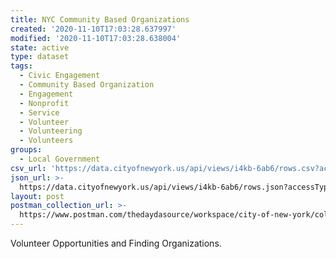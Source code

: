 ```yaml
---
title: NYC Community Based Organizations
created: '2020-11-10T17:03:28.637997'
modified: '2020-11-10T17:03:28.638004'
state: active
type: dataset
tags:
  - Civic Engagement
  - Community Based Organization
  - Engagement
  - Nonprofit
  - Service
  - Volunteer
  - Volunteering
  - Volunteers
groups:
  - Local Government
csv_url: 'https://data.cityofnewyork.us/api/views/i4kb-6ab6/rows.csv?accessType=DOWNLOAD'
json_url: >-
  https://data.cityofnewyork.us/api/views/i4kb-6ab6/rows.json?accessType=DOWNLOAD
layout: post
postman_collection_url: >-
  https://www.postman.com/thedaydasource/workspace/city-of-new-york/collection/15909983-efd9418d-8b97-4165-8545-c9cdbe749f6c
---
```

Volunteer Opportunities and Finding Organizations.
